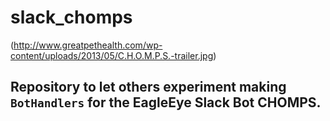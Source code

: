 # slack_chomps
(http://www.greatpethealth.com/wp-content/uploads/2013/05/C.H.O.M.P.S.-trailer.jpg)

## Repository to let others experiment making `BotHandlers` for the EagleEye Slack Bot __CHOMPS__.




